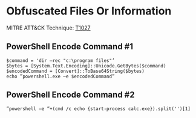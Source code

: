 
# Obfuscated Files Or Information

MITRE ATT&CK Technique: [T1027](https://attack.mitre.org/wiki/Technique/T1027)

## PowerShell Encode Command #1

    $command = 'dir –rec "c:\program files"’
    $bytes = [System.Text.Encoding]::Unicode.GetBytes($command)
    $encodedCommand = [Convert]::ToBase64String($bytes)
    echo ”powershell.exe –e $encodedCommand”

## PowerShell Encode Command #2

    ”powershell –e ”+(cmd /c echo {start-process calc.exe}).split('')[1]
